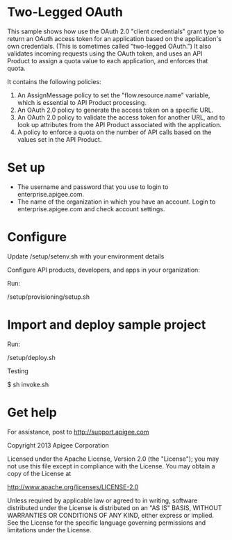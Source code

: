 # Two-Legged OAuth

This sample shows how use the OAuth 2.0 "client credentials" grant type to return an OAuth
access token for an application based on the application's own credentials. (This is 
sometimes called "two-legged OAuth.") It also validates incoming requests using the
OAuth token, and uses an API Product to assign a quota value to each application, and
enforces that quota.

It contains the following policies:

1. An AssignMessage policy to set the "flow.resource.name" variable, which is essential
to API Product processing.
2. An OAuth 2.0 policy to generate the access token on a specific URL.
3. An OAuth 2.0 policy to validate the access token for another URL, and to look
up attributes from the API Product associated with the application.
4. A policy to enforce a quota on the number of API calls based on the values set
in the API Product.

# Set up

* The username and password that you use to login to enterprise.apigee.com.
* The name of the organization in which you have an account. Login to 
  enterprise.apigee.com and check account settings.

# Configure 

Update /setup/setenv.sh with your environment details

Configure API products, developers, and apps in your organization:

Run:

/setup/provisioning/setup.sh

# Import and deploy sample project

Run:

/setup/deploy.sh

Testing

$ sh invoke.sh

# Get help

For assistance, post to http://support.apigee.com

Copyright 2013 Apigee Corporation

Licensed under the Apache License, Version 2.0 (the "License"); you may not use
this file except in compliance with the License. You may obtain a copy
of the License at

http://www.apache.org/licenses/LICENSE-2.0

Unless required by applicable law or agreed to in writing, software
distributed under the License is distributed on an "AS IS" BASIS,
WITHOUT WARRANTIES OR CONDITIONS OF ANY KIND, either express or implied.
See the License for the specific language governing permissions and
limitations under the License.
